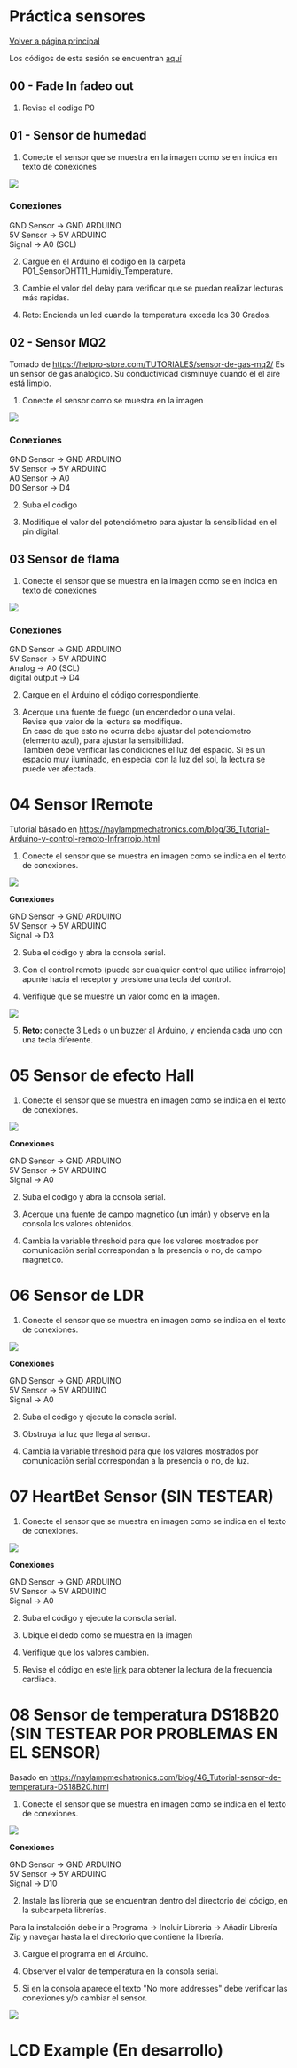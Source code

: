 # Práctica sensores

[Volver a página principal](../../Readme.md)

Los códigos de esta sesión se encuentran [aquí](.)

## 00 - Fade In fadeo out

1) Revise el codigo P0

## 01 - Sensor de humedad

1) Conecte el sensor que se muestra en la imagen como se en indica en texto de conexiones

<img src="Images/01.png"/>

### Conexiones
GND Sensor -> GND ARDUINO <br>
5V Sensor -> 5V ARDUINO	<br>
Signal -> A0 (SCL)<br>

2) Cargue en el Arduino el codigo en la carpeta P01\_SensorDHT11\_Humidiy\_Temperature.


3) Cambie el valor del delay para verificar que se puedan realizar lecturas más rapidas.

4) Reto: Encienda un led cuando la temperatura exceda los 30 Grados.

## 02 -  Sensor MQ2
Tomado de <https://hetpro-store.com/TUTORIALES/sensor-de-gas-mq2/>
Es un sensor de gas analógico. Su conductividad disminuye cuando el el aire está limpio.

1) Conecte el sensor como se muestra en la imagen

<img src="Images/02.png"/>

### Conexiones 
GND Sensor -> GND ARDUINO <br>
5V Sensor -> 5V ARDUINO<br>
A0 Sensor -> A0<br>
D0 Sensor -> D4<br>

2) Suba el código 

3) Modifique el valor del potenciómetro para ajustar la sensibilidad en el pin digital.

## 03 Sensor de flama

1) Conecte el sensor que se muestra en la imagen como se en indica en texto de conexiones

<img src="Images/03.png"/>

### Conexiones
GND Sensor -> GND ARDUINO <br>
5V Sensor -> 5V ARDUINO	<br>
Analog -> A0 (SCL)<br>
digital output -> D4

2) Cargue en el Arduino el código correspondiente.
 
3) Acerque una fuente de fuego (un encendedor o una vela). <br>
Revise que valor de la lectura se modifique. <br>
En caso de que esto no ocurra debe ajustar del potenciometro (elemento azul), para ajustar la sensibilidad. <br>
También debe verificar las condiciones el luz del espacio. Si es un espacio muy iluminado, en especial con la luz del sol, la lectura se puede ver afectada.


# 04 Sensor IRemote
Tutorial básado en <https://naylampmechatronics.com/blog/36_Tutorial-Arduino-y-control-remoto-Infrarrojo.html> <br>

1) Conecte el sensor que se muestra en imagen como se indica en el texto de conexiones.

<img src="Images/04.png"/>

**Conexiones**

GND Sensor -> GND ARDUINO <br>
5V Sensor -> 5V ARDUINO	<br>
Signal -> D3 <br>

2) Suba el código y abra la consola serial.

3) Con el control remoto (puede ser cualquier control que utilice infrarrojo) apunte hacia el receptor y presione una tecla del control.

4) Verifique que se muestre un valor como en la imagen.
<img src="Images/04B.png"/>

5) **Reto:**  conecte 3 Leds o un buzzer al Arduino, y encienda cada uno con una tecla diferente.

# 05 Sensor de efecto Hall

1) Conecte el sensor que se muestra en imagen como se indica en el texto de conexiones.

<img src="Images/05.png"/>

**Conexiones**

GND Sensor -> GND ARDUINO <br>
5V Sensor -> 5V ARDUINO	<br>
Signal -> A0 <br>

2) Suba el código y abra la consola serial.

3) Acerque una fuente de campo magnetico (un imán) y observe en la consola los valores obtenidos.

4) Cambia la variable threshold para que los valores mostrados por comunicación serial correspondan a la presencia o no, de campo magnetico.


# 06 Sensor de LDR

1) Conecte el sensor que se muestra en imagen como se indica en el texto de conexiones.

<img src="Images/06.png"/>

**Conexiones**

GND Sensor -> GND ARDUINO <br>
5V Sensor -> 5V ARDUINO	<br>
Signal -> A0 <br>

2) Suba el código y ejecute la consola serial.

3) Obstruya la luz que llega al sensor.

4) Cambia la variable threshold para que los valores mostrados por comunicación serial correspondan a la presencia o no, de luz.

# 07 HeartBet Sensor (SIN TESTEAR)

1) Conecte el sensor que se muestra en imagen como se indica en el texto de conexiones.

<img src="Images/07.png"/>

**Conexiones**

GND Sensor -> GND ARDUINO <br>
5V Sensor -> 5V ARDUINO	<br>
Signal -> A0 <br>

2) Suba el código y ejecute la consola serial.

3) Ubique el dedo como se muestra en la imagen

4) Verifique que los valores cambien.

5) Revise el código en este [link](https://github.com/somenjana/Calibration-of-Keyes-KY-039-Sensor) para obtener la lectura de la frecuencia cardiaca. 


# 08 Sensor de temperatura DS18B20 (SIN TESTEAR POR PROBLEMAS EN EL SENSOR)

Basado en <https://naylampmechatronics.com/blog/46_Tutorial-sensor-de-temperatura-DS18B20.html>

1) Conecte el sensor que se muestra en imagen como se indica en el texto de conexiones.

<img src="Images/08.png"/>

**Conexiones**

GND Sensor -> GND ARDUINO <br>
5V Sensor -> 5V ARDUINO	<br>
Signal -> D10 <br>

2) Instale las librería que se encuentran dentro del directorio del código, en la subcarpeta librerías.

Para la instalación debe ir a Programa -> Incluir Libreria -> Añadir Librería Zip y navegar hasta la el directorio que contiene la librería.

3) Cargue el programa en el Arduino.

4) Observer el valor de temperatura en la consola serial.

5) Si en la consola aparece el texto \"No more addresses\" debe verificar las conexiones y\/o cambiar el sensor.

<img src="Images/08B.png"/>

# LCD Example (En desarrollo)

